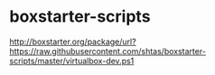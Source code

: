 boxstarter-scripts
==================


http://boxstarter.org/package/url?https://raw.githubusercontent.com/shtas/boxstarter-scripts/master/virtualbox-dev.ps1
